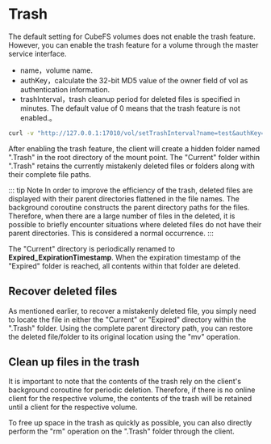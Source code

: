 # Trash

The default setting for CubeFS volumes does not enable the trash feature. However, you can enable the trash feature for a volume through the master service interface.
- name，volume name.
- authKey，calculate the 32-bit MD5 value of the owner field of vol as authentication information.
- trashInterval，trash cleanup period for deleted files is specified in minutes. The default value of 0 means that the trash feature is not enabled.。
``` bash
curl -v "http://127.0.0.1:17010/vol/setTrashInterval?name=test&authKey=&trashInterval=7200" | jq .
```
After enabling the trash feature, the client will create a hidden folder named ".Trash" in the root directory of the mount point. The "Current" folder within ".Trash" retains the currently mistakenly deleted files or folders along with their complete file paths.

::: tip Note
In order to improve the efficiency of the trash, deleted files are displayed with their parent directories flattened in the file names. The background coroutine constructs the parent directory paths for the files. Therefore, when there are a large number of files in the deleted, it is possible to briefly encounter situations where deleted files do not have their parent directories. This is considered a normal occurrence.
:::

The "Current" directory is periodically renamed to **Expired_ExpirationTimestamp**. When the expiration timestamp of the "Expired" folder is reached, all contents within that folder are deleted.

## Recover deleted files

As mentioned earlier, to recover a mistakenly deleted file, you simply need to locate the file in either the "Current" or "Expired" directory within the ".Trash" folder. Using the complete parent directory path, you can restore the deleted file/folder to its original location using the "mv" operation.

## Clean up files in the trash

It is important to note that the contents of the trash rely on the client's background coroutine for periodic deletion. Therefore, if there is no online client for the respective volume, the contents of the trash will be retained until a client for the respective volume.

To free up space in the trash as quickly as possible, you can also directly perform the "rm" operation on the ".Trash" folder through the client.
